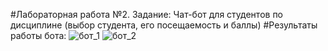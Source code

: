 #Лабораторная работа №2. Задание: Чат-бот для студентов по дисциплине (выбор студента, его посещаемость и баллы)
#Результаты работы бота:
![бот_1](https://user-images.githubusercontent.com/125185114/233841564-53d3f87c-60fe-4844-8e21-856e40178ddd.png)
![бот_2](https://user-images.githubusercontent.com/125185114/233841570-5d09c632-9c49-4df3-a47a-08c9061f3ccc.png)
